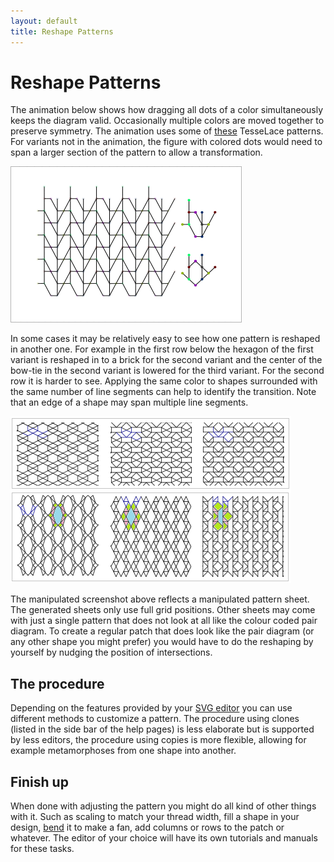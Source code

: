```yaml
---
layout: default
title: Reshape Patterns
---
```


Reshape Patterns
================

The animation below shows how dragging all dots of a color simultaneously keeps the diagram valid.
Occasionally multiple colors are moved together to preserve symmetry.
The animation uses some of [these](../sheet.html?patch=5831%20-4-7;checker&patch=68%20-4;checker&patch=B-C-%20---5%20C-B-%20-5--;checker&patch=-4-7%205---%20-C-B%203158;bricks&patch=5-O-E-%20-E-5-O%205-O-E-;bricks) TesseLace patterns.
For variants not in the animation, the figure with colored dots would need to span a larger section of the pattern to allow a transformation. 

![](animation/GIFCreator-me.gif)

In some cases it may be relatively easy to see how one pattern is reshaped in another one. For example in the first row below the hexagon of the first variant is reshaped in to a brick for the second variant and the center of the bow-tie in the second variant is lowered for the third variant. For the second row it is harder to see. Applying the same color to shapes surrounded with the same number of line segments can help to identify the transition. Note that an edge of a shape may span multiple line segments.

[GroundForge]: ../
[patterns]: https://github.com/d-bl/GroundForge/tree/gh-pages/patterns

![](images/reshape.png)

The manipulated screenshot above reflects a manipulated pattern sheet. The generated sheets only use full grid positions. Other sheets may come with just a single pattern that does not look at all like the colour coded pair diagram. To create a regular patch that does look like the pair diagram (or any other shape you might prefer) you would have to do the reshaping by yourself by nudging the position of intersections.


The procedure
-------------

Depending on the features provided by your [SVG editor] you can use different methods to customize a pattern.
The procedure using clones (listed in the side bar of the help pages) is less elaborate but is supported by less editors, the procedure using copies is more flexible, allowing for example metamorphoses from one shape into another. 

[SVG editor]: https://en.wikipedia.org/wiki/Comparison_of_vector_graphics_editors#File_format_support


Finish up
---------

When done with adjusting the pattern you might do all kind of other things with it. Such as scaling to match your thread width, fill a shape in your design, [bend] it to make a fan, add columns or rows to the patch or whatever. The editor of your choice will have its own tutorials and manuals for these tasks. 

[bend]: http://tavmjong.free.fr/INKSCAPE/MANUAL/html/Paths-LivePathEffects-BendTool.html
